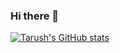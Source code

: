 ### Hi there 👋


[![Tarush's GitHub stats](https://github-readme-stats.vercel.app/api?username=Tarushfx)](https://github.com/anuraghazra/github-readme-stats)
<!--
**Tarushfx/Tarushfx** is a ✨ _special_ ✨ repository because its `README.md` (this file) appears on your GitHub profile.

Here are some ideas to get you started:

- 🔭 I’m currently working on ...
- 🌱 I’m currently learning ...
- 👯 I’m looking to collaborate on ...
- 🤔 I’m looking for help with ...
- 💬 Ask me about ...
- 📫 How to reach me: ...
- 😄 Pronouns: ...
- ⚡ Fun fact: ...
-->

